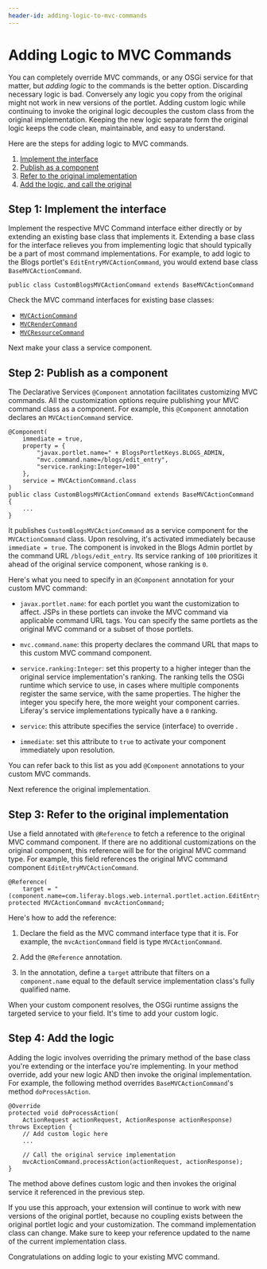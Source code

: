 ```yaml
---
header-id: adding-logic-to-mvc-commands
---
```


# Adding Logic to MVC Commands

You can completely override MVC commands, or any OSGi service for that matter,
but *adding logic* to the commands is the better option. Discarding necessary
logic is bad. Conversely any logic you copy from the original might not work in
new versions of the portlet. Adding custom logic while continuing to invoke
the original logic decouples the custom class from the original implementation.
Keeping the new logic separate form the original logic keeps the code clean,
maintainable, and easy to understand.

Here are the steps for adding logic to MVC commands.

1.  [Implement the interface](#implement-the-interface)
2.  [Publish as a component](#publish-as-a-component)
3.  [Refer to the original implementation](#refer-to-the-original-implementation)
4.  [Add the logic, and call the original](#add-the-logic)

## Step 1: Implement the interface

Implement the respective MVC Command interface either directly or by extending
an existing base class that implements it. Extending a base class for the
interface relieves you from implementing logic that should typically be a part
of most command implementations. For example, to add logic to the Blogs
portlet's `EditEntryMVCActionCommand`, you would extend base class
`BaseMVCActionCommand`.

    public class CustomBlogsMVCActionCommand extends BaseMVCActionCommand

Check the MVC command interfaces for existing base classes:

- [`MVCActionCommand`](@platform-ref@/7.1-latest/javadocs/portal-kernel/com/liferay/portal/kernel/portlet/bridges/mvc/MVCActionCommand.html)
- [`MVCRenderCommand`](@platform-ref@/7.1-latest/javadocs/portal-kernel/com/liferay/portal/kernel/portlet/bridges/mvc/MVCRenderCommand.html)
- [`MVCResourceCommand`](@platform-ref@/7.1-latest/javadocs/portal-kernel/com/liferay/portal/kernel/portlet/bridges/mvc/MVCResourceCommand.html)

Next make your class a service component.

## Step 2: Publish as a component

The Declarative Services `@Component` annotation facilitates customizing MVC
commands. All the customization options require publishing your MVC command
class as a component. For example, this `@Component` annotation declares an
`MVCActionCommand` service. 

    @Component(
        immediate = true,
        property = { 
            "javax.portlet.name=" + BlogsPortletKeys.BLOGS_ADMIN, 
            "mvc.command.name=/blogs/edit_entry",
            "service.ranking:Integer=100" 
        }, 
        service = MVCActionCommand.class
    )
    public class CustomBlogsMVCActionCommand extends BaseMVCActionCommand {
        ...
    } 

It publishes `CustomBlogsMVCActionCommand` as a service component for the
`MVCActionCommand` class. Upon resolving, it's activated immediately because `immediate =
true`. The component is invoked in the Blogs Admin portlet by the command URL
`/blogs/edit_entry`. Its service ranking of `100` prioritizes it ahead of the
original service component, whose ranking is `0`. 

Here's what you need to specify in an `@Component`
annotation for your custom MVC command:

-   `javax.portlet.name`: for each portlet you want the customization to affect.
    JSPs in these portlets can invoke the MVC command via applicable command URL
    tags. You can specify the same portlets as the original MVC command or a
    subset of those portlets. 

-   `mvc.command.name`: this property declares the command URL that maps to this
    custom MVC command component.

-   `service.ranking:Integer`: set this property to a higher integer than the 
    original service implementation's ranking. The ranking tells the OSGi
    runtime which service to use, in cases where multiple components register
    the same service, with the same properties. The higher the integer you
    specify here, the more weight your component carries. Liferay's service
    implementations typically have a `0` ranking. 

-   `service`: this attribute specifies the service (interface) to override .

-   `immediate`: set this attribute to `true` to activate your component 
    immediately  upon resolution.

You can refer back to this list as you add `@Component` annotations to your
custom MVC commands.

Next reference the original implementation. 

## Step 3: Refer to the original implementation

Use a field annotated with `@Reference` to fetch a reference to the original MVC
command component. If there are no additional customizations on the original
component, this reference will be for the original MVC command type. For
example, this field references the original MVC command component
`EditEntryMVCActionCommand`.

    @Reference(
        target = "(component.name=com.liferay.blogs.web.internal.portlet.action.EditEntryMVCActionCommand)")
    protected MVCActionCommand mvcActionCommand;

Here's how to add the reference:

1.  Declare the field as the MVC command interface type that it is. For
    example, the `mvcActionCommand` field is type `MVCActionCommand`. 

2.  Add the `@Reference` annotation. 

3.  In the annotation, define a `target` attribute that filters on
    a `component.name` equal to the default service implementation class's
    fully qualified name. 

When your custom component resolves, the OSGi runtime assigns the targeted
service to your field. It's time to add your custom logic. 

## Step 4: Add the logic

Adding the logic involves overriding the primary method of the base class
you're extending or the interface you're implementing. In your method override,
add your new logic AND then invoke the original implementation. For example,
the following method overrides `BaseMVCActionCommand`'s method
`doProcessAction`.

    @Override
    protected void doProcessAction(
    	ActionRequest actionRequest, ActionResponse actionResponse)
    throws Exception {
        // Add custom logic here 
        ...
        
        // Call the original service implementation 
        mvcActionCommand.processAction(actionRequest, actionResponse);
    }

The method above defines custom logic and then invokes the original service it
referenced in the previous step. 

If you use this approach, your extension will continue to work with new versions
of the original portlet, because no coupling exists between the original portlet
logic and your customization. The command implementation class can change. Make
sure to keep your reference updated to the name of the current implementation
class. 

Congratulations on adding logic to your existing MVC command.
